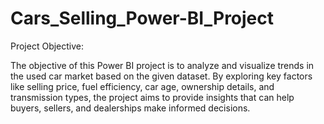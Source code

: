 # Cars_Selling_Power-BI_Project

Project Objective:

The objective of this Power BI project is to analyze and visualize trends in the used car market based on the given dataset. By exploring key factors like selling price, fuel efficiency, car age, ownership details, and transmission types, the project aims to provide insights that can help buyers, sellers, and dealerships make informed decisions.

